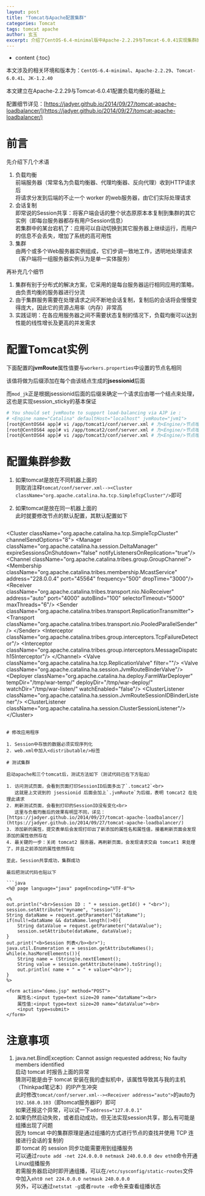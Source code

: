 ```yaml
---
layout: post
title: "Tomcat与Apache配置集群"
categories: Tomcat
tags: tomcat apache
author: 玄玉
excerpt: 介绍了CentOS-6.4-minimal版中Apache-2.2.29与Tomcat-6.0.41实现集群的配置、以及验证的方法。
---
```


* content
{:toc}


本文涉及的相关环境和版本为：`CentOS-6.4-minimal`、`Apache-2.2.29`、`Tomcat-6.0.41`、`JK-1.2.40`

本文建立在Apache-2.2.29与Tomcat-6.0.41配置负载均衡的基础上

配置细节详见：[https://jadyer.github.io/2014/09/27/tomcat-apache-loadbalancer/](https://jadyer.github.io/2014/09/27/tomcat-apache-loadbalancer/)

# 前言

先介绍下几个术语

1. 负载均衡<br>
   前端服务器（常常名为负载均衡器、代理均衡器、反向代理）收到HTTP请求后<br>
   将请求分发到后端的不止一个 worker 的web服务器，由它们实际处理请求
2. 会话复制<br>
   即常说的Session共享：将客户端会话的整个状态原原本本复制到集群的其它实例（即每台服务器都存有用户Session信息）<br>
   若集群中的某台宕机了：应用可以自动切换到其它服务器上继续运行，而用户的信息不会丢失，增加了系统的高可用性
3. 集群<br>
   由两个或多个Web服务器实例组成，它们步调一致地工作，透明地处理请求（客户端将一组服务器实例认为是单一实体服务）

再补充几个细节

1. 集群有别于分布式的解决方案，它采用的是每台服务器运行相同应用的策略，由负责均衡的服务器进行分流
2. 由于集群服务需要在处理请求之间不断地会话复制，复制后的会话将会慢慢变得庞大，因此它的资源占用率（内存）非常高
3. 实践证明：在各应用服务器之间不需要状态复制的情况下，负载均衡可以达到性能的线性增长及更高的并发需求

# 配置Tomcat实例

下面配置的**jvmRoute**属性值要与`workers.properties`中设置的节点名相同

该值将做为后缀添加在每个由该结点生成的**jsessionid**后面

而`mod_jk`正是根据jsessionid后面的后缀来确定一个请求应由哪一个结点来处理，这也是实现session_sticky的基本保证

```sh
# You should set jvmRoute to support load-balancing via AJP ie :
# <Engine name="Catalina" defaultHost="localhost" jvmRoute="jvm1">
[root@CentOS64 app]# vi /app/tomcat1/conf/server.xml # 为<Engine/>节点增加jvmRoute属性，属性值为tomcat1
[root@CentOS64 app]# vi /app/tomcat2/conf/server.xml # 为<Engine/>节点增加jvmRoute属性，属性值为tomcat2
[root@CentOS64 app]# vi /app/tomcat3/conf/server.xml # 为<Engine/>节点增加jvmRoute属性，属性值为tomcat3
```

# 配置集群参数

1. 如果tomcat是放在不同机器上面的<br>
   则取消注释`tomcat/conf/server.xml--><Cluster className="org.apache.catalina.ha.tcp.SimpleTcpCluster"/>`即可
2. 如果tomcat是放在同一机器上面的<br>
   此时就要修改<Cluster/>节点的默认配置，其默认配置如下

    > ```xml
<!--
我们要做的就是显式添加此默认配置，并修改里面的Receiver port
由于我们这里有三个tomcat节点，故这个端口就依次修改为4001、4002、4003
之所以没有修改为4100、4200、4300，是由于Tomcat官方建议此端口范围在4000~4100之间
-->
\<Cluster className="org.apache.catalina.ha.tcp.SimpleTcpCluster" channelSendOptions="8">
    \<Manager className="org.apache.catalina.ha.session.DeltaManager"
        expireSessionsOnShutdown="false"
        notifyListenersOnReplication="true"/>
    \<Channel className="org.apache.catalina.tribes.group.GroupChannel">
        \<Membership className="org.apache.catalina.tribes.membership.McastService"
            address="228.0.0.4"
            port="45564"
            frequency="500"
            dropTime="3000"/>
        \<Receiver className="org.apache.catalina.tribes.transport.nio.NioReceiver"
            address="auto"
            port="4000"
            autoBind="100"
            selectorTimeout="5000"
            maxThreads="6"/>
        \<Sender className="org.apache.catalina.tribes.transport.ReplicationTransmitter">
            \<Transport className="org.apache.catalina.tribes.transport.nio.PooledParallelSender"/>
        \</Sender>
        \<Interceptor className="org.apache.catalina.tribes.group.interceptors.TcpFailureDetector"/>
        \<Interceptor className="org.apache.catalina.tribes.group.interceptors.MessageDispatch15Interceptor"/>
    \</Channel>
    \<Valve className="org.apache.catalina.ha.tcp.ReplicationValve" filter=""/>
    \<Valve className="org.apache.catalina.ha.session.JvmRouteBinderValve"/>
    \<Deployer className="org.apache.catalina.ha.deploy.FarmWarDeployer"
        tempDir="/tmp/war-temp/"
        deployDir="/tmp/war-deploy/"
        watchDir="/tmp/war-listen/"
        watchEnabled="false"/>
    \<ClusterListener className="org.apache.catalina.ha.session.JvmRouteSessionIDBinderListener"/>
    \<ClusterListener className="org.apache.catalina.ha.session.ClusterSessionListener"/>
\</Cluster>
```

# 修改应用程序

1. Session中存放的数据必须实现序列化
2. web.xml中加入<distributable/>标签

# 测试集群

启动apache和三个tomcat后，测试方法如下（测试代码已在下方贴出）

1. 访问测试页面，会看到页面打印SessionID后面多出了`.tomcat2`<br>
   这就是上文说到的 jsessionid 后面会加上`.jvmRoute`为后缀，表明 tomcat2 在处理此请求
2. 刷新测试页面，会看到打印的SessionID没有变化<br>
   这里与负载均衡后的效果有明显不同，详见：[https://jadyer.github.io/2014/09/27/tomcat-apache-loadbalancer/](https://jadyer.github.io/2014/09/27/tomcat-apache-loadbalancer/)
3. 添加新的属性，提交表单后会发现打印出了新添加的属性名和属性值，接着刷新页面会发现添加的属性依然存在
4. 最关键的一步：关闭 tomcat2 服务器，再刷新页面，会发现请求交由 tomcat1 来处理了，并且之前添加的属性依然存在

至此，Session共享成功，集群成功

最后把测试代码也贴以下

```java
<%@ page language="java" pageEncoding="UTF-8"%>

<%
out.println("<br>Session ID : " + session.getId() + "<br>");
session.setAttribute("myname", "session");
String dataName = request.getParameter("dataName");
if(null!=dataName && dataName.length()>0){
    String dataValue = request.getParameter("dataValue");
    session.setAttribute(dataName, dataValue);
}
out.print("<b>Session 列表</b><br>");
java.util.Enumeration e = session.getAttributeNames();
while(e.hasMoreElements()){
    String name = (String)e.nextElement();
    String value = session.getAttribute(name).toString();
    out.println( name + " = " + value+"<br>");
}
%>

<form action="demo.jsp" method="POST">
    属性名:<input type=text size=20 name="dataName"><br>
    属性值:<input type=text size=20 name="dataValue"><br>
    <input type=submit>
</form>
```

# 注意事项

1. java.net.BindException: Cannot assign requested address; No faulty members identified<br>
   启动 tomcat 时报告上面的异常<br>
   猜测可能是由于 tomcat 安装在我的虚拟机中，该属性导致其与我的主机（Thinkpad笔记本）的IP产生冲突<br>
   此时修改`tomcat/conf/server.xml--><Receiver address="auto">`的auto为`192.168.0.103`（即tomcat服务器IP）即可<br>
   如果还报这个异常，可以试一下`address="127.0.0.1"`
2. 如果仍然启动失败，或者启动成功，但无法实现session共享，那么有可能是组播出现了问题<br>
   因为 tomcat 中的集群原理是通过组播的方式进行节点的查找并使用 TCP 连接进行会话的复制的<br>
   即 tomcat 的 session 同步功能需要用到组播服务<br>
   可以通过`route add -net 224.0.0.0 netmask 240.0.0.0 dev eth0`命令开通Linux组播服务<br>
   若需服务器启动时即开通组播，可以在`/etc/sysconfig/static-routes`文件中加入`eht0 net 224.0.0.0 netmask 240.0.0.0`<br>
   另外，可以通过`netstat -g`或者`route -e`命令来查看组播状态